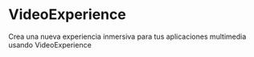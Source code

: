 # VideoExperience
Crea una nueva experiencia inmersiva para tus aplicaciones multimedia usando VideoExperience
